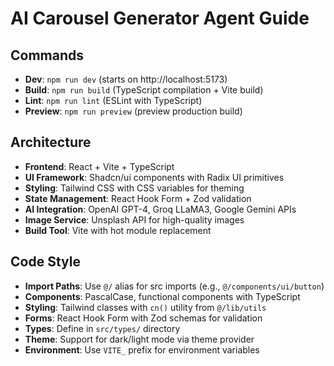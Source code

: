 # AI Carousel Generator Agent Guide

## Commands
- **Dev**: `npm run dev` (starts on http://localhost:5173)
- **Build**: `npm run build` (TypeScript compilation + Vite build)
- **Lint**: `npm run lint` (ESLint with TypeScript)
- **Preview**: `npm run preview` (preview production build)

## Architecture
- **Frontend**: React + Vite + TypeScript
- **UI Framework**: Shadcn/ui components with Radix UI primitives
- **Styling**: Tailwind CSS with CSS variables for theming
- **State Management**: React Hook Form + Zod validation
- **AI Integration**: OpenAI GPT-4, Groq LLaMA3, Google Gemini APIs
- **Image Service**: Unsplash API for high-quality images
- **Build Tool**: Vite with hot module replacement

## Code Style
- **Import Paths**: Use `@/` alias for src imports (e.g., `@/components/ui/button`)
- **Components**: PascalCase, functional components with TypeScript
- **Styling**: Tailwind classes with `cn()` utility from `@/lib/utils`
- **Forms**: React Hook Form with Zod schemas for validation
- **Types**: Define in `src/types/` directory
- **Theme**: Support for dark/light mode via theme provider
- **Environment**: Use `VITE_` prefix for environment variables
